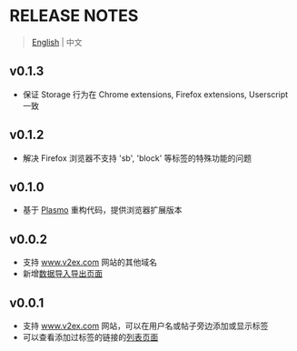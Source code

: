 # RELEASE NOTES

> [English](readme.md) | 中文

## v0.1.3

- 保证 Storage 行为在 Chrome extensions, Firefox extensions, Userscript 一致

## v0.1.2

- 解决 Firefox 浏览器不支持 'sb', 'block' 等标签的特殊功能的问题

## v0.1.0

- 基于 [Plasmo](https://www.plasmo.com/) 重构代码，提供浏览器扩展版本

## v0.0.2

- 支持 www.v2ex.com 网站的其他域名
- 新增[数据导入导出页面](https://utags.pipecraft.net/data/)

## v0.0.1

- 支持 www.v2ex.com 网站，可以在用户名或帖子旁边添加或显示标签
- 可以查看添加过标签的链接的[列表页面](https://utags.pipecraft.net/tags/)
